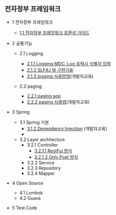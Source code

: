 ## 전자정부 프레임워크

* 1 전자정부 프레임워크
    - [1.1 전자정부 프레임워크 호환성 가이드](document%2Fegov%2F%20compatibility_guide.md)  
  

* 2 공통기능
    - 2.1 Logging
        + [2.1.1 Logging MDC: Log 출력시 식별자 입력](document%2Flogging%2FLogging_MDC.md)
        + [2.1.2 SLF4J 와 구현기술](document%2Flogging%2FSlf4j%20%EA%B5%AC%ED%98%84%EC%B2%B4.md)
        + [2.1.3 logging 사용방법](document%2Flogging%2Fuse%20logging.md)(개발자교육)

    - 2.2 paging
        + [2.2.1 paging aop](document%2Fpaging%2Fpaging_aop.md)
        + [2.2.2 paging 사용법](document%2Fpaging%2Fused%20paging.md)(개발자교육)  
      

* 3 Spring
    - 3.1 Spring 기본
        + [3.1.2 Dependency Injection](document%2Fspring%2FDependency-Injection.md) (개발자교육)
        + 
    - 3.2 Layer architecture
        + 3.2.1 Controller
            + [3.2.1.1 RestFul 방식](document%2Fspring%2Fcontroller%2FrestFul.md)
            + [3.2.1.2 Only Post 방식](document%2Fspring%2Fcontroller%2FonlyPost.md)
        + 3.2.2 Service
        + 3.2.3 Repository
        + 3.2.4 Mapper


* 4 Open Source
    - 4.1 Lombok
    - 4.2 Guava


* 5 Test Code 
